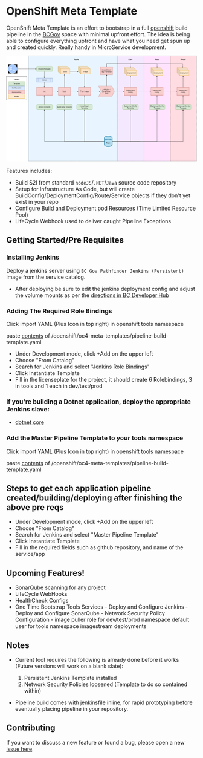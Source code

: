 # OpenShift Meta Template

OpenShift Meta Template is an effort to bootstrap in a full [openshift](https://www.openshift.com) build pipeline in the [BCGov](https://github.com/bcgov) space with minimal upfront effort. The idea is being able to configure everything upfront and have what you need get spun up and created quickly. Really handy in MicroService development.

[![N|Solid](https://github.com/ChrisHoban/ssg-openshift-meta-templates/raw/master/OpenShift-DevOps-Flow.png)](https://github.com/ChrisHoban/ssg-openshift-meta-templates/raw/master/OpenShift-DevOps-Flow.png)

Features includes:

- Build S2I from standard `nodeJS`/`.NET`/`Java` source code repository
- Setup for Infrastructure As Code, but will create BuildConfig/DeploymentConfig/Route/Service objects if they don't yet exist in your repo
- Configure Build and Deployment pod Resources (Time Limited Resource Pool)
- LifeCycle Webhook used to deliver caught Pipeline Exceptions

## Getting Started/Pre Requisites

### Installing Jenkins
Deploy a jenkins server using `BC Gov Pathfinder Jenkins (Persistent)` image from the service catalog.

* After deploying be sure to edit the jenkins deployment config and adjust the volume mounts as per the [directions in BC Developer Hub](https://developer.gov.bc.ca/Migrating-Your-BC-Gov-Jenkins-to-the-Cloud)

### Adding The Required Role Bindings
Click import YAML (Plus Icon in top right) in openshift tools namespace

paste [contents](https://raw.githubusercontent.com/ChrisHoban/ssg-openshift-meta-templates/master/openshift/oc4-meta-templates/jenkins-role-bindings.yaml) of /openshift/oc4-meta-templates/pipeline-build-template.yaml

* Under Development mode, click +Add on the upper left
* Choose "From Catalog"
* Search for Jenkins and select "Jenkins Role Bindings"
* Click Instantiate Template
* Fill in the licenseplate for the project, it should create 6 Rolebindings, 3 in tools and 1 each in dev/test/prod

### If you're building a Dotnet application, deploy the appropriate Jenkins slave:
- [dotnet core](openshift/oc4-meta-templates/build-slaves/dotnet-slave.yaml)


### Add the Master Pipeline Template to your tools namespace
Click import YAML (Plus Icon in top right) in openshift tools namespace

paste [contents](https://raw.githubusercontent.com/ChrisHoban/ssg-openshift-meta-templates/master/openshift/oc4-meta-templates/pipeline-build-template.yaml) of /openshift/oc4-meta-templates/pipeline-build-template.yaml

## Steps to get each application pipeline created/building/deploying after finishing the above pre reqs

* Under Development mode, click +Add on the upper left
* Choose "From Catalog"
* Search for Jenkins and select "Master Pipeline Template"
* Click Instantiate Template
* Fill in the required fields such as github repository, and name of the service/app



## Upcoming Features!

- SonarQube scanning for any project
- LifeCycle WebHooks
- HealthCheck Configs
- One Time Bootstrap Tools Services
      - Deploy and Configure Jenkins
      - Deploy and Configure SonarQube
      - Network Security Policy Configuration
      - image puller role for dev/test/prod namespace default user for tools namespace imagestream deployments

## Notes

- Current tool requires the following is already done before it works (Future versions will work on a blank slate):
  1. Persistent Jenkins Template installed
  2. Network Security Policies loosened (Template to do so contained within)


- Pipeline build comes with jenkinsfile inline, for rapid prototyping before eventually placing pipeline in your repository.

## Contributing

If you want to discuss a new feature or found a bug, please open a new [issue here](https://github.com/ChrisHoban/ssg-openshift-meta-templates/issues).
